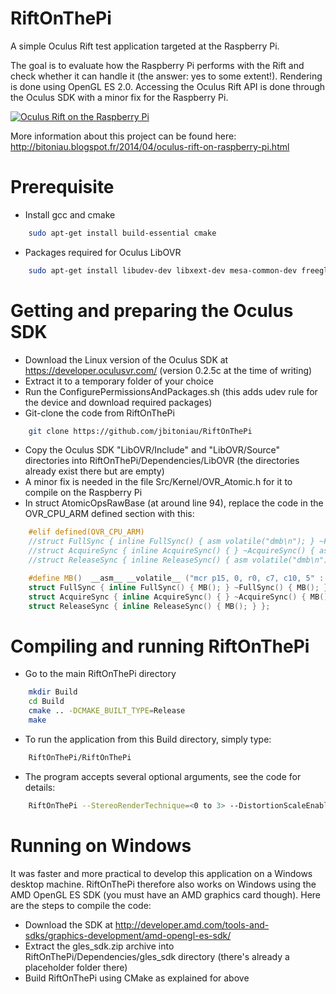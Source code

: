 RiftOnThePi
===========

A simple Oculus Rift test application targeted at the Raspberry Pi.

The goal is to evaluate how the Raspberry Pi performs with the Rift and check whether it can handle it (the answer: yes to some extent!).
Rendering is done using OpenGL ES 2.0. Accessing the Oculus Rift API is done through the Oculus SDK with a minor fix for the Raspberry Pi.

[![Oculus Rift on the Raspberry Pi](http://img.youtube.com/vi/69mZpevHiRA/0.jpg)](http://www.youtube.com/watch?v=69mZpevHiRA)

More information about this project can be found here: http://bitoniau.blogspot.fr/2014/04/oculus-rift-on-raspberry-pi.html

# Prerequisite
- Install gcc and cmake
```Bash
	sudo apt-get install build-essential cmake
```

- Packages required for Oculus LibOVR
```Bash
	sudo apt-get install libudev-dev libxext-dev mesa-common-dev freeglut3-dev libxinerama-dev
```


# Getting and preparing the Oculus SDK
- Download the Linux version of the Oculus SDK at https://developer.oculusvr.com/ (version 0.2.5c at the time of writing)
- Extract it to a temporary folder of your choice
- Run the ConfigurePermissionsAndPackages.sh (this adds udev rule for the device and download required packages)
- Git-clone the code from RiftOnThePi 
```Bash
	git clone https://github.com/jbitoniau/RiftOnThePi
```
- Copy the Oculus SDK "LibOVR/Include" and "LibOVR/Source" directories into RiftOnThePi/Dependencies/LibOVR 
  (the directories already exist there but are empty)
- A minor fix is needed in the file Src/Kernel/OVR_Atomic.h for it to compile on the Raspberry Pi
- In struct AtomicOpsRawBase (at around line 94), replace the code in the OVR_CPU_ARM defined section with this:
```C++
	#elif defined(OVR_CPU_ARM)
	//struct FullSync { inline FullSync() { asm volatile("dmb\n"); } ~FullSync() { asm volatile("dmb\n"); } };
    //struct AcquireSync { inline AcquireSync() { } ~AcquireSync() { asm volatile("dmb\n"); } };
    //struct ReleaseSync { inline ReleaseSync() { asm volatile("dmb\n"); } };

	#define MB()  __asm__ __volatile__ ("mcr p15, 0, r0, c7, c10, 5" : : : "memory")
	struct FullSync { inline FullSync() { MB(); } ~FullSync() { MB(); } };
	struct AcquireSync { inline AcquireSync() { } ~AcquireSync() { MB(); } };
	struct ReleaseSync { inline ReleaseSync() { MB(); } };
```

# Compiling and running RiftOnThePi
- Go to the main RiftOnThePi directory
```Bash
	mkdir Build
	cd Build
	cmake .. -DCMAKE_BUILT_TYPE=Release
	make
```
- To run the application from this Build directory, simply type:
```Bash
    RiftOnThePi/RiftOnThePi 
```
- The program accepts several optional arguments, see the code for details:
```Bash
	RiftOnThePi	--StereoRenderTechnique=<0 to 3> --DistortionScaleEnabled=<0 or 1> --AnimationEnabled=<0 or 1> --UseRiftOrientation=<0 or 1>
```		

# Running on Windows
It was faster and more practical to develop this application on a Windows desktop machine. RiftOnThePi therefore also works on Windows using
the AMD OpenGL ES SDK (you must have an AMD graphics card though). Here are the steps to compile the code:
- Download the SDK at http://developer.amd.com/tools-and-sdks/graphics-development/amd-opengl-es-sdk/
- Extract the gles_sdk.zip archive into RiftOnThePi/Dependencies/gles_sdk directory (there's already a placeholder folder there)
- Build RiftOnThePi using CMake as explained for above
